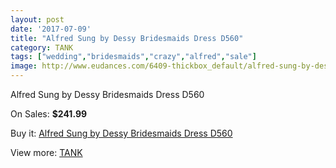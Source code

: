 ```yaml
---
layout: post
date: '2017-07-09'
title: "Alfred Sung by Dessy Bridesmaids Dress D560"
category: TANK
tags: ["wedding","bridesmaids","crazy","alfred","sale"]
image: http://www.eudances.com/6409-thickbox_default/alfred-sung-by-dessy-bridesmaids-dress-d560.jpg
---
```

Alfred Sung by Dessy Bridesmaids Dress D560

On Sales: **$241.99**
<a href="https://www.eudances.com/en/tank/2330-alfred-sung-by-dessy-bridesmaids-dress-d560.html"><amp-img layout="responsive" width="600" height="600" src="//www.eudances.com/6409-thickbox_default/alfred-sung-by-dessy-bridesmaids-dress-d560.jpg" alt="Alfred Sung by Dessy Bridesmaids Dress D560 0" /></a>
<a href="https://www.eudances.com/en/tank/2330-alfred-sung-by-dessy-bridesmaids-dress-d560.html"><amp-img layout="responsive" width="600" height="600" src="//www.eudances.com/6410-thickbox_default/alfred-sung-by-dessy-bridesmaids-dress-d560.jpg" alt="Alfred Sung by Dessy Bridesmaids Dress D560 1" /></a>

Buy it: [Alfred Sung by Dessy Bridesmaids Dress D560](https://www.eudances.com/en/tank/2330-alfred-sung-by-dessy-bridesmaids-dress-d560.html "Alfred Sung by Dessy Bridesmaids Dress D560")

View more: [TANK](https://www.eudances.com/en/28-tank "TANK")